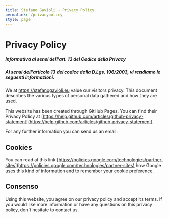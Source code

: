 ```yaml
---
title: Stefano Gavioli - Privacy Policy
permalink: /privacypolicy
style: page
---
```

# Privacy Policy
##### Informativa ai sensi dell'art. 13 del Codice della Privacy

##### Ai sensi dell'articolo 13 del codice della D.Lgs. 196/2003, vi rendiamo le seguenti informazioni.

We at https://stefanogavioli.eu value our visitors privacy. This document describes the various types of personal data gathered and how they are used.

This website has been created through GitHub Pages. You can find their Privacy Policy at [https://help.github.com/articles/github-privacy-statement](https://help.github.com/articles/github-privacy-statement) 

For any further information you can send us an email.
## Cookies
<script id="CookieDeclaration" src="https://consent.cookiebot.com/7ba5cf4e-bf35-42e4-9d70-6a1365c47a9b/cd.js" type="text/javascript" async></script>

You can read at this link [https://policies.google.com/technologies/partner-sites](https://policies.google.com/technologies/partner-sites) how Google uses this kind of information and to remember your cookie preference.

## Consenso
Using this website, you agree on our privacy policy and accept its terms. If you would like more information or have any questions on this privacy policy, don't hesitate to contact us.